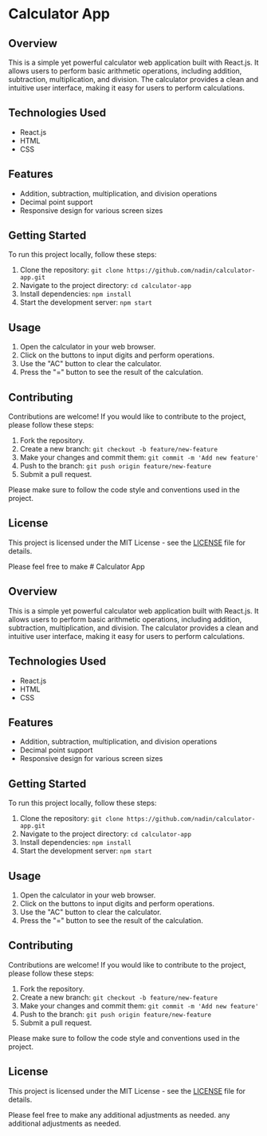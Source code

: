 # Calculator App

## Overview

This is a simple yet powerful calculator web application built with React.js. It allows users to perform basic arithmetic operations, including addition, subtraction, multiplication, and division. The calculator provides a clean and intuitive user interface, making it easy for users to perform calculations.

## Technologies Used

- React.js
- HTML
- CSS

## Features
- Addition, subtraction, multiplication, and division operations
- Decimal point support
- Responsive design for various screen sizes

## Getting Started
To run this project locally, follow these steps:

1. Clone the repository: `git clone https://github.com/nadin/calculator-app.git`
2. Navigate to the project directory: `cd calculator-app`
3. Install dependencies: `npm install`
4. Start the development server: `npm start`

## Usage
1. Open the calculator in your web browser.
2. Click on the buttons to input digits and perform operations.
3. Use the "AC" button to clear the calculator.
4. Press the "=" button to see the result of the calculation.

## Contributing
Contributions are welcome! If you would like to contribute to the project, please follow these steps:

1. Fork the repository.
2. Create a new branch: `git checkout -b feature/new-feature`
3. Make your changes and commit them: `git commit -m 'Add new feature'`
4. Push to the branch: `git push origin feature/new-feature`
5. Submit a pull request.

Please make sure to follow the code style and conventions used in the project.

## License
This project is licensed under the MIT License - see the [LICENSE](LICENSE) file for details.

Please feel free to make # Calculator App

## Overview

This is a simple yet powerful calculator web application built with React.js. It allows users to perform basic arithmetic operations, including addition, subtraction, multiplication, and division. The calculator provides a clean and intuitive user interface, making it easy for users to perform calculations.

## Technologies Used

- React.js
- HTML
- CSS

## Features
- Addition, subtraction, multiplication, and division operations
- Decimal point support
- Responsive design for various screen sizes

## Getting Started
To run this project locally, follow these steps:

1. Clone the repository: `git clone https://github.com/nadin/calculator-app.git`
2. Navigate to the project directory: `cd calculator-app`
3. Install dependencies: `npm install`
4. Start the development server: `npm start`

## Usage
1. Open the calculator in your web browser.
2. Click on the buttons to input digits and perform operations.
3. Use the "AC" button to clear the calculator.
4. Press the "=" button to see the result of the calculation.

## Contributing
Contributions are welcome! If you would like to contribute to the project, please follow these steps:

1. Fork the repository.
2. Create a new branch: `git checkout -b feature/new-feature`
3. Make your changes and commit them: `git commit -m 'Add new feature'`
4. Push to the branch: `git push origin feature/new-feature`
5. Submit a pull request.

Please make sure to follow the code style and conventions used in the project.

## License
This project is licensed under the MIT License - see the [LICENSE](LICENSE) file for details.

Please feel free to make any additional adjustments as needed.
any additional adjustments as needed.
